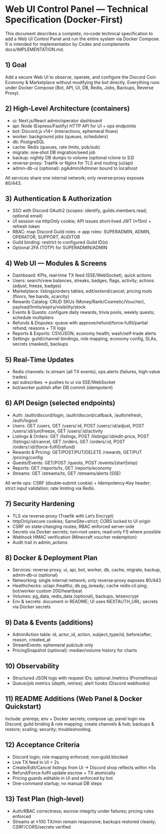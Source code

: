 # Web UI Control Panel — Technical Specification (Docker-First)

This document describes a complete, no‑code technical specification to add a Web UI Control Panel and run the entire system via Docker Compose. It is intended for implementation by Codex and complements docs/IMPLEMENTATION.md.

## 1) Goal

Add a secure Web UI to observe, operate, and configure the Discord Coin Economy & Marketplace without modifying the bot directly. Everything runs under Docker Compose (Bot, API, UI, DB, Redis, Jobs, Backups, Reverse Proxy).

## 2) High‑Level Architecture (containers)

- ui: Next.js/React admin/operator dashboard
- api: Node (Express/Fastify) HTTP API for UI + ops endpoints
- bot: Discord.js v14+ (interactions, ephemeral flows)
- worker: background jobs (queues, schedulers)
- db: PostgreSQL
- cache: Redis (queues, rate limits, pub/sub)
- migrate: one‑shot DB migration/seed job
- backup: nightly DB dumps to volume (optional rclone to S3)
- reverse-proxy: Traefik or Nginx for TLS and routing (ui/api)
- admin-db-ui (optional): pgAdmin/Adminer bound to localhost

All services share one internal network; only reverse‑proxy exposes 80/443.

## 3) Authentication & Authorization

- SSO with Discord OAuth2 (scopes: identify, guilds.members.read; optional email)
- UI session via httpOnly cookie; API issues short‑lived JWT (≈15m) + refresh token
- RBAC: map Discord Guild roles → app roles: SUPERADMIN, ADMIN, OPERATOR, SUPPORT, AUDITOR
- Guild binding: restrict to configured Guild ID(s)
- Optional 2FA (TOTP) for SUPERADMIN/ADMIN

## 4) Web UI — Modules & Screens

- Dashboard: KPIs, real‑time TX feed (SSE/WebSocket), quick actions
- Users: search/view balances, streaks, badges, flags, activity; actions (adjust, freeze, badges)
- Marketplace: listings/orders tables; edit/extend/cancel; pricing tools (floors, fee bands, scarcity)
- Rewards Catalog: CRUD SKUs (Money/Rank/Cosmetic/Voucher), payload/limits/expiry/visibility/stock
- Events & Quests: configure daily rewards, trivia pools, weekly quests; schedule multipliers
- Refunds & Disputes: queue with approve/refund/force‑fulfil/partial refund; reasons + TX logs
- Reports & Exports: CSV/JSON; economy health; wash/self‑trade alerts
- Settings: guild/channel bindings, role mapping, economy config, SLAs, secrets (masked), backups

## 5) Real‑Time Updates

- Redis channels: tx.stream (all TX events), ops.alerts (failures, high‑value trades)
- api subscribes → pushes to ui via SSE/WebSocket
- bot/worker publish after DB commit (idempotent)

## 6) API Design (selected endpoints)

- Auth: /auth/discord/login, /auth/discord/callback, /auth/refresh, /auth/logout
- Users: GET /users, GET /users/:id, POST /users/:id/adjust, POST /users/:id/(un)freeze, GET /users/:id/activity
- Listings & Orders: GET /listings, POST /listings/:id/edit-price, POST /listings/:id/cancel, GET /orders, GET /orders/:id, POST /orders/:id/(force-fulfil|refund)
- Rewards & Pricing: GET/POST/PUT/DELETE /rewards, GET/PUT /pricing/config
- Quests/Events: GET/POST /quests, POST /events/(start|stop)
- Reports: GET /reports/tx, GET /reports/economy
- Streams: GET /streams/tx, GET /streams/alerts (SSE)

All write ops: CSRF (double‑submit cookie) + Idempotency‑Key header; strict input validation; rate limiting via Redis.

## 7) Security Hardening

- TLS via reverse‑proxy (Traefik with Let’s Encrypt)
- httpOnly/secure cookies; SameSite=strict; CORS locked to UI origin
- CSRF on state‑changing routes; RBAC enforced server‑side
- Secrets via Docker secrets; non‑root users; read‑only FS where possible
- Webhook HMAC verification (Minecraft voucher redemption)
- Audit trail in admin_actions

## 8) Docker & Deployment Plan

- Services: reverse‑proxy, ui, api, bot, worker, db, cache, migrate, backup, admin‑db‑ui (optional)
- Networking: single internal network; only reverse‑proxy exposes 80/443
- Healthchecks: ui/api /healthz; db pg_isready; cache redis‑cli ping; bot/worker custom 200/heartbeat
- Volumes: pg_data, redis_data (optional), backups, letsencrypt
- Env & secrets: document in README; UI uses NEXTAUTH_URL; secrets via Docker secrets

## 9) Data & Events (additions)

- AdminAction table: id, actor_id, action, subject_type/id, before/after, reason, created_at
- StreamEvents: ephemeral pub/sub only
- PricingSnapshot (optional): median/volume history for charts

## 10) Observability

- Structured JSON logs with request IDs; optional /metrics (Prometheus)
- Queue/job metrics (depth, retries); alert hooks (Discord webhooks)

## 11) README Additions (Web Panel & Docker Quickstart)

Include: prereqs; env + Docker secrets; compose up; panel login via Discord; guild binding & role mapping; create channels & hub; backups & restore; scaling; security; troubleshooting.

## 12) Acceptance Criteria

- Discord login; role mapping enforced; non‑guild blocked
- Live TX feed in UI < 2s
- Create/Edit/Cancel listings from UI → Discord shop reflects within ≈5s
- Refund/Force‑fulfil update escrow + TX atomically
- Pricing guards editable in UI and enforced by bot
- One‑command startup; no manual DB steps

## 13) Test Plan (high‑level)

- Auth/RBAC correctness; escrow integrity under failures; pricing rules enforced
- Streams at ≥100 TX/min remain responsive; backups restored cleanly; CSRF/CORS/secrets verified


